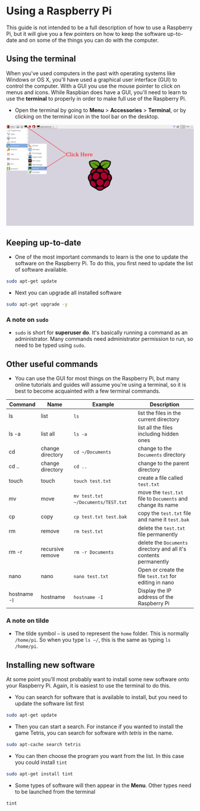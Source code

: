 # Using a Raspberry Pi

This guide is not intended to be a full description of how to use a Raspberry Pi, but it will give you a few pointers on how to keep the software up-to-date and on some of the things you can do with the computer.

## Using the terminal

When you've used computers in the past with operating systems like Windows or OS X, you'll have used a graphical user interface (GUI) to control the computer. With a GUI you use the mouse pointer to click on menus and icons. While Raspbian does have a GUI, you'll need to learn to use the **terminal** to properly in order to make full use of the Raspberry Pi.

- Open the terminal by going to **Menu** > **Accessories** > **Terminal**, or by clicking on the terminal icon in the tool bar on the desktop.

![](images/screen1.png)


## Keeping up-to-date
- One of the most important commands to learn is the one to update the software on the Raspberry Pi. To do this, you first need to update the list of software available.

``` bash
sudo apt-get update
```

- Next you can upgrade all installed software

``` bash
sudo apt-get upgrade -y
```

### A note on `sudo`
- `sudo` is short for **superuser do**. It's basically running a command as an administrator. Many commands need administrator permission to run, so need to be typed using `sudo`.

## Other useful commands
- You can use the GUI for most things on the Raspberry Pi, but many online tutorials and guides will assume you're using a terminal, so it is best to become acquainted with a few terminal commands.

| Command     | Name             | Example                            | Description                                                        |
|-------------|------------------|------------------------------------|--------------------------------------------------------------------|
| ls          | list             | `ls`                               | list the files in the current directory                            |
| ls -a       | list all         | `ls -a`                            | list all the files including hidden ones                           |
| cd          | change directory | `cd ~/Documents`                   | change to the `Documents` directory                                |
| cd ..       | change directory | `cd ..`                            | change to the parent directory                                     |
| touch       | touch            | `touch test.txt`                   | create a file called `test.txt`                                    |
| mv          | move             | `mv test.txt ~/Documents/TEST.txt` | move the `test.txt` file to `Documents` and change its name        |
| cp          | copy             | `cp test.txt test.bak`             | copy the `test.txt` file and name it `test.bak`                    |
| rm          | remove           | `rm test.txt`                      | delete the `test.txt` file permanently                             |
| rm -r       | recursive remove | `rm -r Documents`                  | delete the `Documents` directory and all it's contents permanently |
| nano        | nano             | `nano test.txt`                    | Open or create the file `test.txt` for editing in nano             |
| hostname -I | hostname         | `hostname -I`                      | Display the IP address of the Raspberry Pi                         |

### A note on tilde
- The tilde symbol `~` is used to represent the `home` folder. This is normally `/home/pi`. So when you type `ls ~/`, this is the same as typing `ls /home/pi`.

## Installing new software

At some point you'll most probably want to install some new software onto your Raspberry Pi. Again, it is easiest to use the terminal to do this.

- You can search for software that is available to install, but you need to update the software list first

``` bash
sudo apt-get update
```

- Then you can start a search. For instance if you wanted to install the game Tetris, you can search for software with *tetris* in the name.

``` bash
sudo apt-cache search tetris
```

- You can then choose the program you want from the list. In this case you could install `tint`

``` bash
sudo apt-get install tint
```

- Some types of software will then appear in the **Menu**. Other types need to be launched from the terminal

``` bash
tint
```
